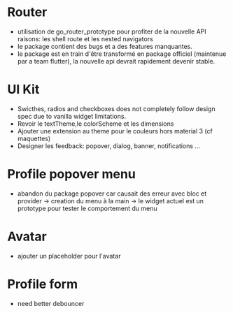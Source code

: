 # Router
- utilisation de go_router_prototype pour profiter de la nouvelle API
  raisons: les shell route et les nested navigators
- le package contient des bugs et a des features manquantes.
- le package est en train d'être transformé en package officiel (maintenue par a team flutter), la nouvelle api devrait rapidement devenir stable.

# UI Kit
- Swicthes, radios and checkboxes does not completely follow design spec  due to vanilla widget limitations.
- Revoir le textTheme,le colorScheme et les dimensions
- Ajouter une extension au theme pour le couleurs hors material 3 (cf maquettes)
- Designer les feedback: popover, dialog, banner, notifications ...


# Profile popover menu
- abandon du package popover car causait des erreur avec bloc et provider
-> creation du menu à la main
-> le widget actuel est un prototype pour tester le comportement du menu

# Avatar
- ajouter un placeholder pour l'avatar

# Profile form
- need better debouncer